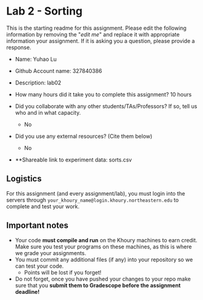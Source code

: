 # Lab 2 - Sorting

This is the starting readme for this assignment.  Please edit the following information by removing the "*edit me*" and replace it with appropriate information your assignment. If it is asking you a question, please provide a response.

- Name: Yuhao Lu
- Github Account name: 327840386 
- Description: lab02 

- How many hours did it take you to complete this assignment? 10 hours

- Did you collaborate with any other students/TAs/Professors? If so, tell us who and in what capacity.
  - No

- Did you use any external resources? (Cite them below)
  - No

- **Shareable link to experiment data: sorts.csv

## Logistics

For this assignment (and every assignment/lab), you must login into the servers through `your_khoury_name@login.khoury.northeastern.edu` to complete and test your work. 

## Important notes

* Your code **must compile and run** on the Khoury machines to earn credit. Make sure you test your programs on these machines, as this is where we grade your assignments.
* You must commit any additional files (if any) into your repository so we can test your code.
  * Points will be lost if you forget!
* Do not forget, once you have pushed your changes to your repo make sure that you **submit them to Gradescope before the assignment deadline!**

